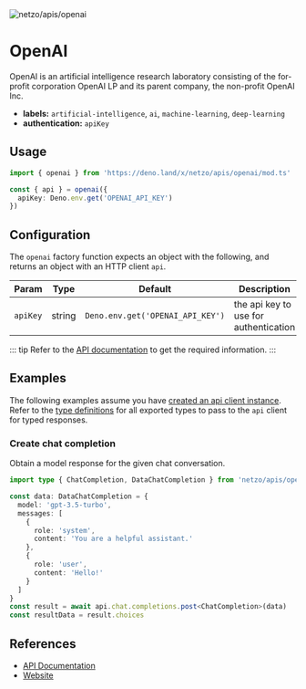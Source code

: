 <img src="https://raw.githubusercontent.com/netzo/netzo/main/assets/apis/openai.svg" alt="netzo/apis/openai" class="mb-5 w-75px">

# OpenAI

OpenAI is an artificial intelligence research laboratory consisting of the for-profit corporation OpenAI LP and its parent company, the non-profit OpenAI Inc.

- **labels:** `artificial-intelligence`, `ai`, `machine-learning`, `deep-learning`
- **authentication:** `apiKey`

## Usage

```ts
import { openai } from 'https://deno.land/x/netzo/apis/openai/mod.ts'

const { api } = openai({
  apiKey: Deno.env.get('OPENAI_API_KEY')
})
```

## Configuration

The `openai` factory function expects an object with the following, and returns an object with an HTTP client `api`.

| Param    | Type   | Default                           | Description                           |
|----------|--------|-----------------------------------|---------------------------------------|
| `apiKey` | string | `Deno.env.get('OPENAI_API_KEY') ` | the api key to use for authentication |

::: tip Refer to the [API documentation](https://platform.openai.com/docs/api-reference) to get the required information.
:::

## Examples

The following examples assume you have [created an api client instance](#usage). Refer to the [type definitions](https://deno.land/x/netzo/apis/openai/types.ts) for all exported types to pass to the `api` client for typed responses.

### Create chat completion

Obtain a model response for the given chat conversation.

```ts
import type { ChatCompletion, DataChatCompletion } from 'netzo/apis/openai/types.ts'

const data: DataChatCompletion = {
  model: 'gpt-3.5-turbo',
  messages: [
    {
      role: 'system',
      content: 'You are a helpful assistant.'
    },
    {
      role: 'user',
      content: 'Hello!'
    }
  ]
}
const result = await api.chat.completions.post<ChatCompletion>(data)
const resultData = result.choices
 ```

## References

- [API Documentation](https://platform.openai.com/docs/api-reference)
- [Website](https://openai.com/)
